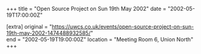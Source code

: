 +++
title = "Open Source Project on Sun 19th May 2002"
date = "2002-05-19T17:00:00Z"

[extra]
original = "https://uwcs.co.uk/events/open-source-project-on-sun-19th-may-2002-1474488932585/"    
end = "2002-05-19T19:00:00Z"
location = "Meeting Room 6, Union North"
+++



